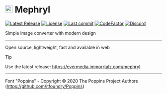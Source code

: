 # <img src="https://github.com/user-attachments/assets/09bb04f0-5568-467a-8e6b-bfcce3115319" style="object-fit: contain; height: 24px;"/> Mephryl

[![Latest Release](https://img.shields.io/badge/latest%20release-limegreen)](https://evermedia.immorrtalz.com/mephryl)
[![License](https://img.shields.io/badge/license-GPL%20v3-yellow?color=goldenrod)](https://github.com/immorrtalz/Mephryl/blob/main/LICENSE)
[![Last commit](https://img.shields.io/github/last-commit/immorrtalz/Mephryl?color=orange)]()
[![CodeFactor](https://www.codefactor.io/repository/github/immorrtalz/Mephryl/badge)](https://www.codefactor.io/repository/github/immorrtalz/Mephryl)
[![Discord](https://img.shields.io/discord/600372807062519848?label=developer's%20discord&color=slateblue)](https://discord.gg/GbzYVdF)

Simple image converter with modern design

---

Open source, lightweight, fast and available in web

> [!TIP]
> Use the latest release: https://evermedia.immorrtalz.com/mephryl

---

Font "Poppins" - Copyright © 2020 The Poppins Project Authors (https://github.com/itfoundry/Poppins)
